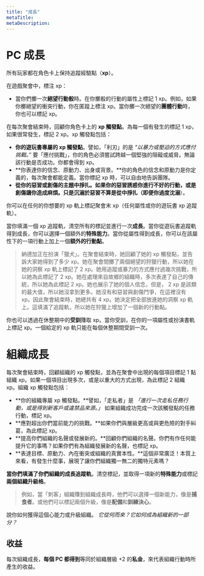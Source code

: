```yaml
---
title: "成長"
metaTitle: 
metaDescription: 
---
```


# PC 成長

所有玩家都在角色卡上保持追蹤經驗點（**xp**）。

在遊戲聚會中，標注 xp：

* 當你們擲一次**絕望行動骰**時。在你擲骰的行動的屬性上標記 1 xp。例如，如果你擲絕望的<span class="game-term">衝突</span>行動，你在<span class="game-term">匿蹤</span>上標注 xp。當你擲一次絕望的**團體行動**時，你也可以標記 xp。

在每次聚會結束時，回顧你角色卡上的 **xp 觸發點**。為每一個有發生的標記 1 xp，如果很常發生，標記 2 xp。xp 觸發點包括：

* **你的遊玩書專屬的 xp 觸發點**。譬如，「利刃」的是 _“以暴力或壓迫的方式應付挑戰。”_ 要「應付挑戰」，你的角色必須嘗試跨越一個堅強的阻礙或威脅。無論該行動是否成功。你都會得到 xp。
* **你表達你的信念、原動力、出身或背景。**你的角色的信念和原動力是你定義的，每次聚會都能定義。當你標記 xp 時，可以自由地告訴團隊。
* **從你的惡習或創傷的主題中掙扎。**如果你的惡習誘惑你進行不好的行動，或是創傷讓你造成麻煩。只是沉溺於惡習不算是從中掙扎（即便你**過度沈溺**）。

你可以在任何的你想要的 xp 軌上標記聚會末 xp（任何屬性或你的遊玩書 xp 追蹤軌）。

當你填滿一個 xp 追蹤軌，清空所有的標記並進行一次**成長**。當你從遊玩書追蹤軌得到成長，你可以選擇一個額外的**特殊能力**。當你從屬性得到成長，你可以在該屬性下的一項行動上加上一個**額外的行動點**。

> 納德加正在扮演「獵犬」。在聚會結束時，她回顧了她的 xp 觸發點，並告訴大家她得到了多少 xp。她在聚會間擲了兩個絕望的<span class="game-term">狩獵</span>行動，所以她在她的<span class="game-term">洞察</span> xp 軌上標記了 2 xp。她用追蹤或暴力的方式應付過幾次挑戰，所以她為此標記了 2 xp。她在處理來自故鄉的組織時，多次表達了自己的傳統，所以她為此標記 2 xp。她也展示了她的個人信念，但是， 2 xp 是該類的最大值，所以她沒拿到更多。她沒有和惡習與創傷鬥爭，在這裡沒有 xp。因此聚會結束時，她總共有 4 xp。她決定把全部放進她的<span class="game-term">洞察</span> xp 軌上。這填滿了追蹤軌，所以她在<span class="game-term">狩獵</span>上增加了一個新的行動點。

你也可以透過在休整期中的**受訓**賺取 xp。當你受訓，在你的一項屬性或扮演書軌上標記 xp。一個給定的 xp 軌只能在每個休整期間受訓一次。

# 組織成長

每次聚會結束時，回顧組織的 xp 觸發點，並為在聚會中出現的每個項目標記 1 點組織 xp。如果一個項目出現多次，或是以重大的方式出現，為此標記 2 組織 xp。組織 xp 觸發點包括：

* **你的組織專屬 xp 觸發點。**譬如，「走私者」是 _「進行一次走私任務行動，或是得到新客戶或違禁品來源。」_ 如果組織成功完成一次該觸發點的任務行動，標記 xp。
* **應對超出你們當前能力的挑戰。**如果你們與層級更高或與更危險的對手糾葛，為此標記 xp。
* **提高你們組織的名聲或發展新的。**回顧你們組織的名聲。你們有作任何能提升它的事嗎？如果你們有為組織發展新的名聲，也標記 xp。
* **表達目標、原動力、內在衝突或組織的真實本性。**這個非常廣泛！本質上來看，有發生什麼事，展現了讓你們組織獨一無二的獨特元素嗎？

**當你們填滿了你們組織的成長追蹤軌**，清空標記，並取得一項新的**特殊能力**或標記**兩個組織升級格**。

> 例如，當「刺客」組織賺到組織成長時，他們可以選擇一個新能力，像是**捕食者**。或他們可以標記兩個升級，像是**配備**和**訓練決心**。

說你如何獲得這個心能力或升級組織。 _它從何而來？它如何成為組織新的一部分？_

## 收益

每次組織成長，**每個 PC 都得到**等同於組織層級 +2 的**私金**，來代表組織行動時所產生的收益。